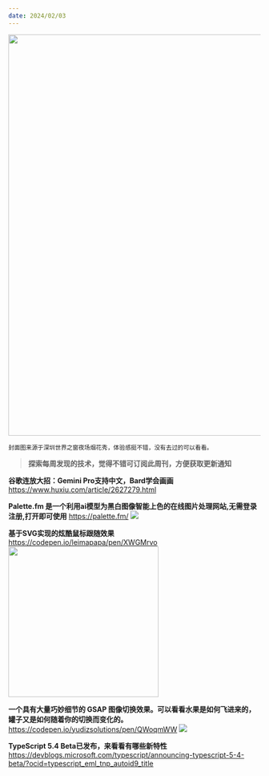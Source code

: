 ```yaml
---
date: 2024/02/03
---
```


<img src="https://pic3.zhuanstatic.com/zhuanzh/d469022d-3a86-40c5-9718-889f88854c62.jpg" width="800" />

<small>封面图来源于深圳世界之窗夜场烟花秀，体验感挺不错，没有去过的可以看看。</small>

> **探索每周发现的技术，觉得不错可订阅此周刊，方便获取更新通知**


**谷歌连放大招：Gemini Pro支持中文，Bard学会画画**
<https://www.huxiu.com/article/2627279.html>


**Palette.fm 是一个利用ai模型为黑白图像智能上色的在线图片处理网站,无需登录注册,打开即可使用**
<https://palette.fm/>
<img src="https://pic3.zhuanstatic.com/zhuanzh/c18fdce0-7293-4963-a2f3-06d82b33f19e.png">

**基于SVG实现的炫酷鼠标跟随效果**
<https://codepen.io/leimapapa/pen/XWGMrvo>
<img src="https://pic2.zhuanstatic.com/zhuanzh/d2045ddc-f489-46e1-86e6-30d5d45a8f1b.webp" width="300" />


**一个具有大量巧妙细节的 GSAP 图像切换效果。可以看看水果是如何飞进来的，罐子又是如何随着你的切换而变化的。**
<https://codepen.io/yudizsolutions/pen/QWoqmWW>
<img src="https://pic4.zhuanstatic.com/zhuanzh/18e9d953-ae0c-49b3-a8ad-493a4d73bcd1.gif">


**TypeScript 5.4 Beta已发布，来看看有哪些新特性**
<https://devblogs.microsoft.com/typescript/announcing-typescript-5-4-beta/?ocid=typescript_eml_tnp_autoid9_title>
